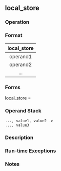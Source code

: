 ## local_store

### Operation

### Format
| local_store |
| :----: |
| operand1 |
| operand2 |
|   ...    |

### Forms
local_store =

### Operand Stack
```
..., value1, value2 ->
..., value3
```

### Description

### Run-time Exceptions

### Notes


